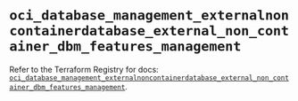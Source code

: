 # `oci_database_management_externalnoncontainerdatabase_external_non_container_dbm_features_management`

Refer to the Terraform Registry for docs: [`oci_database_management_externalnoncontainerdatabase_external_non_container_dbm_features_management`](https://registry.terraform.io/providers/oracle/oci/6.18.0/docs/resources/database_management_externalnoncontainerdatabase_external_non_container_dbm_features_management).
